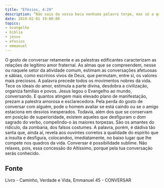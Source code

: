 ```yaml
---
title: "Efésios, 4:29"
description: “Não saia da vossa boca nenhuma palavra torpe, mas só a que for boa para promover a edificação, para que dê graças aos que a ouvem.” — Paulo. (EFÉSIOS, capítulo 4, versículo 29.)
date: 2019-02-01 19:00:00
topics: 
- evangelho
- biblia
- jesus
- efesios
- emmanuel
---
```


O gosto de conversar retamente e as palestras edificantes caracterizam as
relações de legítimo amor fraternal.
As almas que se compreendem, nesse ou naquele setor da atividade
comum, estimam as conversações afetuosas e sábias, como escrínios vivos de
Deus, que permutam, entre si, os valores
mais preciosos.
A palavra precede todos os movimentos nobres da vida. Tece os ideais do
amor, estimula a parte divina, desdobra a civilização, organiza famílias e povos.
Jesus legou o Evangelho ao mundo, conversando. E quantos atingem mais
elevado plano de manifestação, prezam a palestra amorosa e esclarecedora.
Pela perda do gosto de conversar com alguém, pode o homem avaliar se
está caindo ou se o amigo estaciona em desvios inesperados.
Todavia, além dos que se conservam em posição de superioridade,
existem aqueles que desfiguram o dom sagrado do verbo, compelindo-o às
maiores torpezas. São os amantes do ridículo, da zombaria, dos falsos
costumes. A palavra, porém, é dádiva tão santa que, ainda aí, revela aos
ouvintes corretos a qualidade do espírito que a insulta e desfigura, colocandoo, imediatamente, no baixo lugar que lhe compete nos quadros da vida.
Conversar é possibilidade sublime. Não relaxes, pois, essa concessão do
Altíssimo, porque pela tua conversação serás conhecido.




## Fonte
Livro - Caminho, Verdade e Vida, Emmanuel
45 -  CONVERSAR
